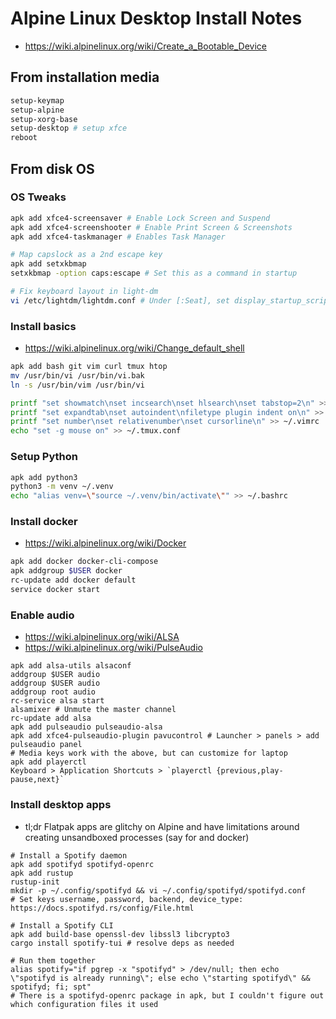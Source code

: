 # Alpine Linux Desktop Install Notes

- https://wiki.alpinelinux.org/wiki/Create_a_Bootable_Device

## From installation media
```sh
setup-keymap
setup-alpine
setup-xorg-base
setup-desktop # setup xfce
reboot
```
## From disk OS

### OS Tweaks
```sh
apk add xfce4-screensaver # Enable Lock Screen and Suspend
apk add xfce4-screenshooter # Enable Print Screen & Screenshots
apk add xfce4-taskmanager # Enables Task Manager

# Map capslock as a 2nd escape key
apk add setxkbmap
setxkbmap -option caps:escape # Set this as a command in startup

# Fix keyboard layout in light-dm
vi /etc/lightdm/lightdm.conf # Under [:Seat], set display_startup_script=/usr/bin/setxkbmap us colemak
```

### Install basics
- https://wiki.alpinelinux.org/wiki/Change_default_shell

```sh
apk add bash git vim curl tmux htop 
mv /usr/bin/vi /usr/bin/vi.bak
ln -s /usr/bin/vim /usr/bin/vi

printf "set showmatch\nset incsearch\nset hlsearch\nset tabstop=2\n" >> ~/.vimrc
printf "set expandtab\nset autoindent\nfiletype plugin indent on\n" >> ~/.vimrc
printf "set number\nset relativenumber\nset cursorline\n" >> ~/.vimrc
echo "set -g mouse on" >> ~/.tmux.conf
```

### Setup Python
```sh
apk add python3
python3 -m venv ~/.venv
echo "alias venv=\"source ~/.venv/bin/activate\"" >> ~/.bashrc
```

### Install docker
- https://wiki.alpinelinux.org/wiki/Docker

```sh
apk add docker docker-cli-compose
apk addgroup $USER docker
rc-update add docker default
service docker start
```
### Enable audio

- https://wiki.alpinelinux.org/wiki/ALSA
- https://wiki.alpinelinux.org/wiki/PulseAudio

```
apk add alsa-utils alsaconf
addgroup $USER audio
addgroup $USER audio
addgroup root audio
rc-service alsa start
alsamixer # Unmute the master channel
rc-update add alsa
apk add pulseaudio pulseaudio-alsa 
apk add xfce4-pulseaudio-plugin pavucontrol # Launcher > panels > add pulseaudio panel
# Media keys work with the above, but can customize for laptop
apk add playerctl
Keyboard > Application Shortcuts > `playerctl {previous,play-pause,next}`
```

### Install desktop apps
- tl;dr Flatpak apps are glitchy on Alpine and have limitations around creating unsandboxed processes (say for and docker)
```
# Install a Spotify daemon
apk add spotifyd spotifyd-openrc
apk add rustup
rustup-init
mkdir -p ~/.config/spotifyd && vi ~/.config/spotifyd/spotifyd.conf
# Set keys username, password, backend, device_type: https://docs.spotifyd.rs/config/File.html

# Install a Spotify CLI
apk add build-base openssl-dev libssl3 libcrypto3 
cargo install spotify-tui # resolve deps as needed

# Run them together
alias spotify="if pgrep -x "spotifyd" > /dev/null; then echo \"spotifyd is already running\"; else echo \"starting spotifyd\" && spotifyd; fi; spt"
# There is a spotifyd-openrc package in apk, but I couldn't figure out which configuration files it used
```